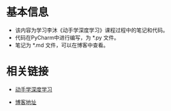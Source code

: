 # 基本信息

- 该内容为学习李沐《动手学深度学习》课程过程中的笔记和代码。
- 代码在PyCharm中进行编写，为 *.py 文件。
- 笔记为 *.md 文件，可以在博客中查看。

# 相关链接

- [动手学深度学习](https://courses.d2l.ai/zh-v2/)

- [博客地址](https://skylark1003.github.io/)